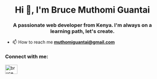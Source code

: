<h1 align="center">Hi 👋, I'm Bruce Muthomi Guantai</h1>
<h3 align="center">A passionate web developer from Kenya. I'm always on a learning path, let's create.</h3>

- 📫 How to reach me **muthomiguantai@gmail.com**

<h3 align="left">Connect with me:</h3>
<p align="left">
<a href="https://linkedin.com/in/BruceMuthomi" target="blank"><img align="center" src="https://raw.githubusercontent.com/rahuldkjain/github-profile-readme-generator/master/src/images/icons/Social/linked-in-alt.svg" alt="bruce muthomi" height="30" width="40" /></a>
</p>


